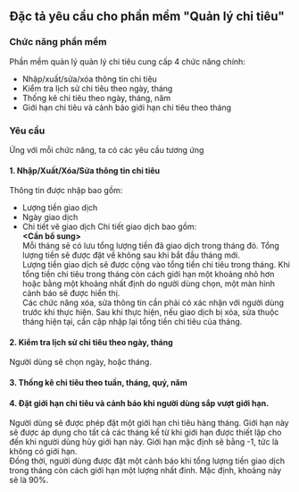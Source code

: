 ## Đặc tả yêu cầu cho phần mềm "Quản lý chi tiêu"
### Chức năng phần mềm
Phần mềm quản lý quản lý chi tiêu cung cấp 4 chức năng chính:
- Nhập/xuất/sửa/xóa thông tin chi tiêu
- Kiểm tra lịch sử chi tiêu theo ngày, tháng
- Thống kê chi tiêu theo ngày, tháng, năm
- Giới hạn chi tiêu và cảnh bảo giới hạn chi tiêu theo tháng
### Yêu cầu
Ứng với mỗi chức năng, ta có các yêu cầu tương ứng
#### 1. Nhập/Xuất/Xóa/Sửa thông tin chi tiêu
Thông tin được nhập bao gồm:
- Lượng tiền giao dịch
- Ngày giao dịch
- Chi tiết vê giao dịch
Chi tiết giao dịch bao gồm: <br>
**<Cần bổ sung>**<br>
Mỗi tháng sẽ có lưu tổng lượng tiền đã giao dịch trong tháng đó. Tổng lượng tiền sẽ được đặt về không sau khi bắt đầu tháng mới.<br>
Lượng tiền giao dịch sẽ được cộng vào tổng tiền chi tiêu trong tháng. Khi tổng tiền chi tiêu trong tháng còn cách giới hạn một khoảng nhỏ hơn hoặc bằng
một khoảng nhất định do người dùng chọn, một màn hình cảnh báo sẽ được hiển thị. <br>
Các chức năng xóa, sửa thông tin cần phải có xác nhận với người dùng trước khi thực hiện. Sau khi thực hiện, nếu giao dịch bị xóa, sửa thuộc tháng hiện tại, cần cập nhập lại tổng
tiền chi tiêu của tháng.
#### 2. Kiểm tra lịch sử chi tiêu theo ngày, tháng
Người dùng sẽ chọn ngày, hoặc tháng.
#### 3. Thống kê chi tiêu theo tuần, tháng, quý, năm
#### 4. Đặt giới hạn chi tiêu và cảnh báo khi người dùng sắp vượt giới hạn.
Người dùng sẽ được phép đặt một giới hạn chi tiêu hàng tháng. Giới hạn này sẽ được áp dụng cho tất cả các tháng kể từ khi giới hạn được thiết lập cho đến khi người dùng hủy giới
hạn này. Giới hạn mặc định sẽ bằng -1, tức là không có giới hạn. <br>
Đồng thời, người dùng được đặt một cảnh báo khi tổng lượng tiền giao dịch trong tháng còn cách giới hạn một lượng nhất đinh. Mặc định, khoảng này sẽ là 90%.
